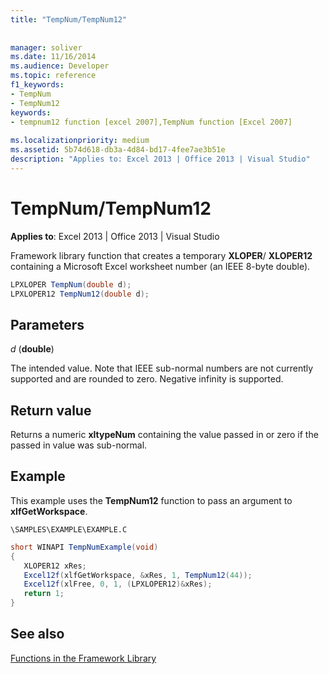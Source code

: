 ```yaml
---
title: "TempNum/TempNum12"
 
 
manager: soliver
ms.date: 11/16/2014
ms.audience: Developer
ms.topic: reference
f1_keywords:
- TempNum
- TempNum12
keywords:
- tempnum12 function [excel 2007],TempNum function [Excel 2007]
 
ms.localizationpriority: medium
ms.assetid: 5b74d618-db3a-4d84-bd17-4fee7ae3b51e
description: "Applies to: Excel 2013 | Office 2013 | Visual Studio"
---
```


# TempNum/TempNum12

 **Applies to**: Excel 2013 | Office 2013 | Visual Studio 
  
Framework library function that creates a temporary **XLOPER**/ **XLOPER12** containing a Microsoft Excel worksheet number (an IEEE 8-byte double). 
  
```cs
LPXLOPER TempNum(double d);
LPXLOPER12 TempNum12(double d);
```

## Parameters

 _d_ (**double**)
  
The intended value. Note that IEEE sub-normal numbers are not currently supported and are rounded to zero. Negative infinity is supported.
  
## Return value

Returns a numeric **xltypeNum** containing the value passed in or zero if the passed in value was sub-normal. 
  
## Example

This example uses the **TempNum12** function to pass an argument to **xlfGetWorkspace**.
  
 `\SAMPLES\EXAMPLE\EXAMPLE.C`
  
```cs
short WINAPI TempNumExample(void)
{
   XLOPER12 xRes;
   Excel12f(xlfGetWorkspace, &xRes, 1, TempNum12(44));
   Excel12f(xlFree, 0, 1, (LPXLOPER12)&xRes);
   return 1;
}
```

## See also



[Functions in the Framework Library](functions-in-the-framework-library.md)

